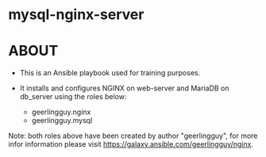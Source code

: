 # mysql-nginx-server


# ABOUT

- This is an Ansible playbook used for training purposes.

- It installs and configures NGINX on web-server and MariaDB on db_server using the roles below:

    - geerlingguy.nginx
    - geerlingguy.mysql

Note: both roles above have been created by author "geerlingguy", for more infor information please visit https://galaxy.ansible.com/geerlingguy/nginx.
